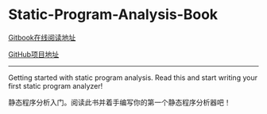 # Static-Program-Analysis-Book

[Gitbook在线阅读地址](https://ranger-nju.gitbook.io/static-program-analysis-book/)

[GitHub项目地址](https://github.com/RangerNJU/Static-Program-Analysis-Book)

----

Getting started with static program analysis. Read this and start writing your first static program analyzer!

静态程序分析入门。阅读此书并着手编写你的第一个静态程序分析器吧！

